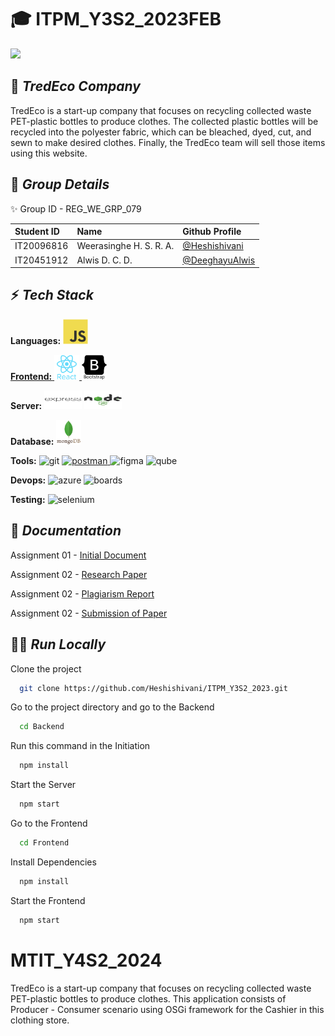 # 🎓 ITPM_Y3S2_2023FEB

<img src="https://github.com/Heshishivani/ITPM_Y3S2_2023/assets/86800038/c735bbb7-a526-4f8a-8978-51faa3651954" style="width:200px"/>

## 🍃 *TredEco Company*

TredEco is a start-up company that focuses on recycling collected waste PET-plastic bottles to produce clothes. The collected plastic bottles will be recycled into the polyester fabric, which can be bleached, dyed, cut, and sewn to make desired clothes. Finally, the TredEco team will sell those items using this website.

## 🤝 *Group Details*

✨ Group ID - REG_WE_GRP_079

| Student ID | Name | Github Profile |
| :-------- | :------- | :------------------------- |
| IT20096816 | Weerasinghe H. S. R. A. | [@Heshishivani](https://github.com/Heshishivani) |
| IT20451912 | Alwis D. C. D. | [@DeeghayuAlwis](https://github.com/DeeghayuAlwis) |


## ⚡ *Tech Stack*

**Languages:** <img src="https://raw.githubusercontent.com/devicons/devicon/master/icons/javascript/javascript-original.svg" alt="javascript" width="40" height="40"/> </a> <a href="https://postman.com" target="_blank" rel="noreferrer">

**Frontend:** <img src="https://raw.githubusercontent.com/devicons/devicon/master/icons/react/react-original-wordmark.svg" alt="react" width="40" height="40"/> <a href="https://getbootstrap.com" target="_blank" rel="noreferrer"> <img src="https://raw.githubusercontent.com/devicons/devicon/master/icons/bootstrap/bootstrap-plain-wordmark.svg" alt="bootstrap" width="40" height="40"/> </a>

**Server:** <img src="https://raw.githubusercontent.com/devicons/devicon/master/icons/express/express-original-wordmark.svg" alt="express" width="60" height="30"/> <img src="https://raw.githubusercontent.com/devicons/devicon/master/icons/nodejs/nodejs-original-wordmark.svg" alt="nodejs" width="60" height="30"/>
  
**Database:** <a href="https://www.mongodb.com/" target="_blank" rel="noreferrer"> <img src="https://raw.githubusercontent.com/devicons/devicon/master/icons/mongodb/mongodb-original-wordmark.svg" alt="mongodb" width="40" height="40"/> </a>

**Tools:** <img src="https://www.vectorlogo.zone/logos/git-scm/git-scm-icon.svg" alt="git" width="40" height="40"/> <a href="https://www.java.com" target="_blank" rel="noreferrer"> <img src="https://www.vectorlogo.zone/logos/getpostman/getpostman-icon.svg" alt="postman" width="40" height="40"/> </a> <img src="https://www.vectorlogo.zone/logos/figma/figma-icon.svg" alt="figma" width="40" height="40"/> <img src="https://github.com/Heshishivani/ITPM_Y3S2_2023/assets/86800038/65f2921c-8cf4-434f-9f5e-af1ba635ba5d" alt="qube" width="40" height="40"/>

**Devops:** <img src="https://www.vectorlogo.zone/logos/microsoft_azure/microsoft_azure-icon.svg" alt="azure" width="40" height="40"/> <img src="https://github.com/Heshishivani/ITPM_Y3S2_2023/assets/86800038/4d6e9fa8-f5bc-43b9-b42b-b348fe410c7f" alt="boards" width="60" height="40"/>
  
**Testing:** <img src="https://raw.githubusercontent.com/detain/svg-logos/780f25886640cef088af994181646db2f6b1a3f8/svg/selenium-logo.svg" alt="selenium" width="40" height="40"/>
  

## 📝 *Documentation*

Assignment 01 - [Initial Document](https://drive.google.com/file/d/1dEBJMtOWLCSdo-UNvoJzDVonnfwlMjxE/view?usp=share_link)

Assignment 02 - [Research Paper](https://drive.google.com/file/d/1ftBzoNiN7WqRTJ8ejsL4BCFtYAoqQIya/view?usp=share_link)

Assignment 02 - [Plagiarism Report](https://drive.google.com/file/d/1sdSOFefkQ5NFo1z6zBgz_U_OXbaqZtWm/view?usp=share_link)

Assignment 02 - [Submission of Paper](https://drive.google.com/file/d/1QFoqnNwRJP8IUuvAvsdCVoBGf5DKwpxs/view?usp=share_link)


## 👨‍💻 *Run Locally*

Clone the project

```bash
  git clone https://github.com/Heshishivani/ITPM_Y3S2_2023.git
```

Go to the project directory and go to the Backend

```bash
  cd Backend
```
Run this command in the Initiation

```bash
  npm install
```
Start the Server

```bash
  npm start
```

Go to the Frontend

```bash
  cd Frontend
```
Install Dependencies

```bash
  npm install
```

Start the Frontend

```bash
  npm start
```
 
# MTIT_Y4S2_2024
TredEco is a start-up company that focuses on recycling collected waste PET-plastic bottles to produce clothes. This application consists of Producer - Consumer scenario using OSGi framework for the Cashier in this clothing store.
